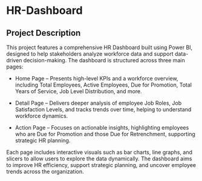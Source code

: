 # HR-Dashboard
## Project Description 
This project features a comprehensive HR Dashboard built using Power BI, designed to help stakeholders analyze workforce data and support data-driven decision-making. The dashboard is structured across three main pages:

- Home Page – Presents high-level KPIs and a workforce overview, including Total Employees, Active Employees, Due for Promotion, Total Years of Service, Job Level Distribution, and more.

- Detail Page – Delivers deeper analysis of employee Job Roles, Job Satisfaction Levels, and tracks trends over time, helping to understand workforce dynamics.

- Action Page – Focuses on actionable insights, highlighting employees who are Due for Promotion and those Due for Retrenchment, supporting strategic HR planning.

Each page includes interactive visuals such as bar charts, line graphs, and slicers to allow users to explore the data dynamically. The dashboard aims to improve HR efficiency, support strategic planning, and uncover employee trends across the organization.
